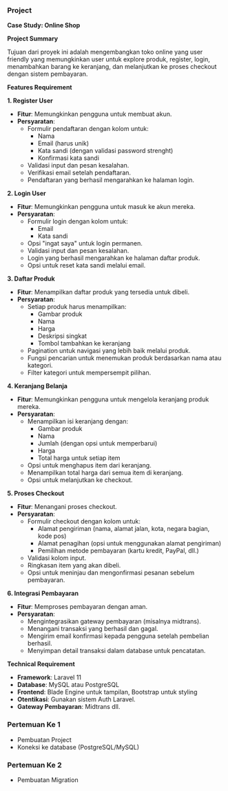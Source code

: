 ### Project

**Case Study: Online Shop**

**Project Summary**

Tujuan dari proyek ini adalah mengembangkan toko online yang user friendly yang memungkinkan user untuk explore produk, register, login, menambahkan barang ke keranjang, dan melanjutkan ke proses checkout dengan sistem pembayaran.

**Features Requirement**

**1\. Register User**

- **Fitur**: Memungkinkan pengguna untuk membuat akun.
- **Persyaratan**:
  - Formulir pendaftaran dengan kolom untuk:
    - Nama
    - Email (harus unik)
    - Kata sandi (dengan validasi password strenght)
    - Konfirmasi kata sandi
  - Validasi input dan pesan kesalahan.
  - Verifikasi email setelah pendaftaran.
  - Pendaftaran yang berhasil mengarahkan ke halaman login.

**2\. Login User**

- **Fitur**: Memungkinkan pengguna untuk masuk ke akun mereka.
- **Persyaratan**:
  - Formulir login dengan kolom untuk:
    - Email
    - Kata sandi
  - Opsi "ingat saya" untuk login permanen.
  - Validasi input dan pesan kesalahan.
  - Login yang berhasil mengarahkan ke halaman daftar produk.
  - Opsi untuk reset kata sandi melalui email.

**3\. Daftar Produk**

- **Fitur**: Menampilkan daftar produk yang tersedia untuk dibeli.
- **Persyaratan**:
  - Setiap produk harus menampilkan:
    - Gambar produk
    - Nama
    - Harga
    - Deskripsi singkat
    - Tombol tambahkan ke keranjang
  - Pagination untuk navigasi yang lebih baik melalui produk.
  - Fungsi pencarian untuk menemukan produk berdasarkan nama atau kategori.
  - Filter kategori untuk mempersempit pilihan.

**4\. Keranjang Belanja**

- **Fitur**: Memungkinkan pengguna untuk mengelola keranjang produk mereka.
- **Persyaratan**:
  - Menampilkan isi keranjang dengan:
    - Gambar produk
    - Nama
    - Jumlah (dengan opsi untuk memperbarui)
    - Harga
    - Total harga untuk setiap item
  - Opsi untuk menghapus item dari keranjang.
  - Menampilkan total harga dari semua item di keranjang.
  - Opsi untuk melanjutkan ke checkout.

**5\. Proses Checkout**

- **Fitur**: Menangani proses checkout.
- **Persyaratan**:
  - Formulir checkout dengan kolom untuk:
    - Alamat pengiriman (nama, alamat jalan, kota, negara bagian, kode pos)
    - Alamat penagihan (opsi untuk menggunakan alamat pengiriman)
    - Pemilihan metode pembayaran (kartu kredit, PayPal, dll.)
  - Validasi kolom input.
  - Ringkasan item yang akan dibeli.
  - Opsi untuk meninjau dan mengonfirmasi pesanan sebelum pembayaran.

**6\. Integrasi Pembayaran**

- **Fitur**: Memproses pembayaran dengan aman.
- **Persyaratan**:
  - Mengintegrasikan gateway pembayaran (misalnya midtrans).
  - Menangani transaksi yang berhasil dan gagal.
  - Mengirim email konfirmasi kepada pengguna setelah pembelian berhasil.
  - Menyimpan detail transaksi dalam database untuk pencatatan.

**Technical Requirement**

- **Framework**: Laravel 11
- **Database**: MySQL atau PostgreSQL
- **Frontend**: Blade Engine untuk tampilan, Bootstrap untuk styling
- **Otentikasi**: Gunakan sistem Auth Laravel.
- **Gateway Pembayaran**: Midtrans dll.


### Pertemuan Ke 1
- Pembuatan Project
- Koneksi ke database (PostgreSQL/MySQL)

### Pertemuan Ke 2
- Pembuatan Migration
  